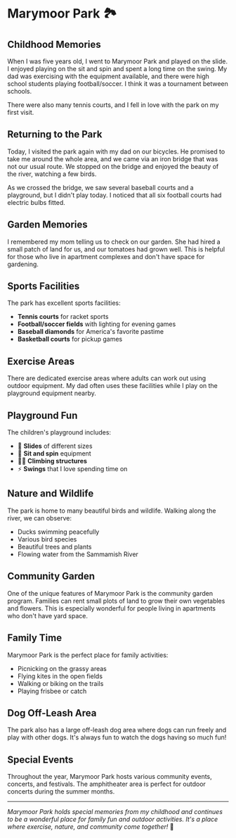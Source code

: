 # Marymoor Park 🏞️

## Childhood Memories

When I was five years old, I went to Marymoor Park and played on the slide. I enjoyed playing on the sit and spin and spent a long time on the swing. My dad was exercising with the equipment available, and there were high school students playing football/soccer. I think it was a tournament between schools.

There were also many tennis courts, and I fell in love with the park on my first visit.

## Returning to the Park

Today, I visited the park again with my dad on our bicycles. He promised to take me around the whole area, and we came via an iron bridge that was not our usual route. We stopped on the bridge and enjoyed the beauty of the river, watching a few birds.

As we crossed the bridge, we saw several baseball courts and a playground, but I didn't play today. I noticed that all six football courts had electric bulbs fitted.

## Garden Memories

I remembered my mom telling us to check on our garden. She had hired a small patch of land for us, and our tomatoes had grown well. This is helpful for those who live in apartment complexes and don't have space for gardening.

## Sports Facilities

The park has excellent sports facilities:
- **Tennis courts** for racket sports
- **Football/soccer fields** with lighting for evening games
- **Baseball diamonds** for America's favorite pastime
- **Basketball courts** for pickup games

## Exercise Areas

There are dedicated exercise areas where adults can work out using outdoor equipment. My dad often uses these facilities while I play on the playground equipment nearby.

## Playground Fun

The children's playground includes:
- 🛝 **Slides** of different sizes
- 🎠 **Sit and spin** equipment
- 🏃‍♂️ **Climbing structures**
- ⚡ **Swings** that I love spending time on

## Nature and Wildlife

The park is home to many beautiful birds and wildlife. Walking along the river, we can observe:
- Ducks swimming peacefully
- Various bird species
- Beautiful trees and plants
- Flowing water from the Sammamish River

## Community Garden

One of the unique features of Marymoor Park is the community garden program. Families can rent small plots of land to grow their own vegetables and flowers. This is especially wonderful for people living in apartments who don't have yard space.

## Family Time

Marymoor Park is the perfect place for family activities:
- Picnicking on the grassy areas
- Flying kites in the open fields
- Walking or biking on the trails
- Playing frisbee or catch

## Dog Off-Leash Area

The park also has a large off-leash dog area where dogs can run freely and play with other dogs. It's always fun to watch the dogs having so much fun!

## Special Events

Throughout the year, Marymoor Park hosts various community events, concerts, and festivals. The amphitheater area is perfect for outdoor concerts during the summer months.

---

*Marymoor Park holds special memories from my childhood and continues to be a wonderful place for family fun and outdoor activities. It's a place where exercise, nature, and community come together!* 🌳